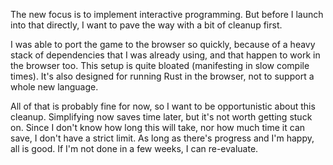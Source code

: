 The new focus is to implement interactive programming. But before I launch into
that directly, I want to pave the way with a bit of cleanup first.

I was able to port the game to the browser so quickly, because of a heavy stack
of dependencies that I was already using, and that happen to work in the browser
too. This setup is quite bloated (manifesting in slow compile times). It's also
designed for running Rust in the browser, not to support a whole new language.

All of that is probably fine for now, so I want to be opportunistic about this
cleanup. Simplifying now saves time later, but it's not worth getting stuck on.
Since I don't know how long this will take, nor how much time it can save, I
don't have a strict limit. As long as there's progress and I'm happy, all is
good. If I'm not done in a few weeks, I can re-evaluate.
